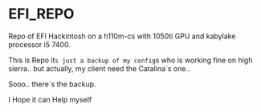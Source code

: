 # EFI_REPO
Repo of EFI Hackintosh on a h110m-cs with 1050ti GPU and kabylake processor i5 7400.

This is Repo it`s just a backup of my config`s who is working fine on high sierra.. but actually, my client need the Catalina`s one..

Sooo.. there`s the backup.

I Hope it can Help myself
